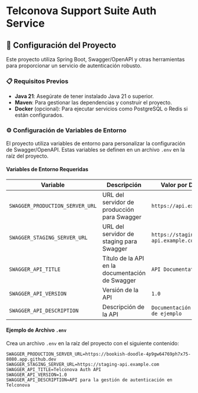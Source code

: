 # Telconova Support Suite Auth Service

## 🚀 Configuración del Proyecto

Este proyecto utiliza Spring Boot, Swagger/OpenAPI y otras herramientas para proporcionar un servicio de autenticación robusto.

### 📋 Requisitos Previos

- **Java 21**: Asegúrate de tener instalado Java 21 o superior.
- **Maven**: Para gestionar las dependencias y construir el proyecto.
- **Docker** (opcional): Para ejecutar servicios como PostgreSQL o Redis si están configurados.

### ⚙️ Configuración de Variables de Entorno

El proyecto utiliza variables de entorno para personalizar la configuración de Swagger/OpenAPI. Estas variables se definen en un archivo `.env` en la raíz del proyecto.

#### Variables de Entorno Requeridas

| Variable                        | Descripción                                      | Valor por Defecto                     |
|---------------------------------|--------------------------------------------------|---------------------------------------|
| `SWAGGER_PRODUCTION_SERVER_URL` | URL del servidor de producción para Swagger      | `https://api.example.com`            |
| `SWAGGER_STAGING_SERVER_URL`    | URL del servidor de staging para Swagger         | `https://staging-api.example.com`    |
| `SWAGGER_API_TITLE`             | Título de la API en la documentación de Swagger | `API Documentation`                  |
| `SWAGGER_API_VERSION`           | Versión de la API                                | `1.0`                                |
| `SWAGGER_API_DESCRIPTION`       | Descripción de la API                            | `Documentación de la API de ejemplo` |

#### Ejemplo de Archivo `.env`

Crea un archivo `.env` en la raíz del proyecto con el siguiente contenido:

```properties
SWAGGER_PRODUCTION_SERVER_URL=https://bookish-doodle-4p9gw64769ph7x75-8080.app.github.dev
SWAGGER_STAGING_SERVER_URL=https://staging-api.example.com
SWAGGER_API_TITLE=Telconova Auth API
SWAGGER_API_VERSION=1.0
SWAGGER_API_DESCRIPTION=API para la gestión de autenticación en Telconova